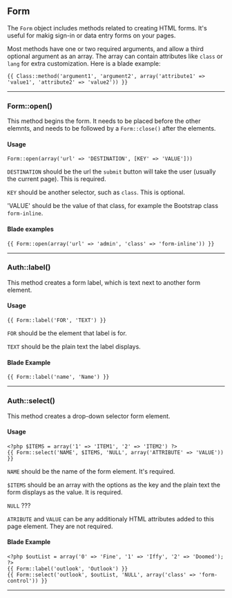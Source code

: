 ## Form

The `Form` object includes methods related to creating HTML forms. It's useful for makig sign-in or data entry forms on your pages.

Most methods have one or two required arguments, and allow a third optional argument as an array. The array can contain attributes like `class` or `lang` for extra customization. Here is a blade example:

    {{ Class::method('argument1', 'argument2', array('attribute1' => 'value1', 'attribute2' => 'value2')) }}

___

### Form::open()

This method begins the form. It needs to be placed before the other elemnts, and needs to be followed by a `Form::close()` after the elements.

#### Usage

    Form::open(array('url' => 'DESTINATION', [KEY' => 'VALUE']))

`DESTINATION` should be the url the `submit` button will take the user (usually the current page). This is required.

`KEY` should be another selector, such as `class`. This is optional.

'VALUE' should be the value of that class, for example the Bootstrap class `form-inline`.

#### Blade examples

    {{ Form::open(array('url' => 'admin', 'class' => 'form-inline')) }}

___

### Auth::label()

This method creates a form label, which is text next to another form element.

#### Usage

	{{ Form::label('FOR', 'TEXT') }}

`FOR` should be the element that label is for.

`TEXT` should be the plain text the label displays.

#### Blade Example

    {{ Form::label('name', 'Name') }}

___

### Auth::select()

This method creates a drop-down selector form element.

#### Usage
	
	<?php $ITEMS = array('1' => 'ITEM1', '2' => 'ITEM2') ?>
	{{ Form::select('NAME', $ITEMS, 'NULL', array('ATTRIBUTE' => 'VALUE')) }}

`NAME` should be the name of the form element. It's required.

`$ITEMS` should be an array with the options as the key and the plain text the form displays as the value. It is required.

`NULL` ???

`ATRIBUTE` and `VALUE` can be any additionaly HTML attributes added to this page element. They are not required.

#### Blade Example

	<?php $outList = array('0' => 'Fine', '1' => 'Iffy', '2' => 'Doomed'); ?>
	{{ Form::label('outlook', 'Outlook') }}
	{{ Form::select('outlook', $outList, 'NULL', array('class' => 'form-control')) }}

___